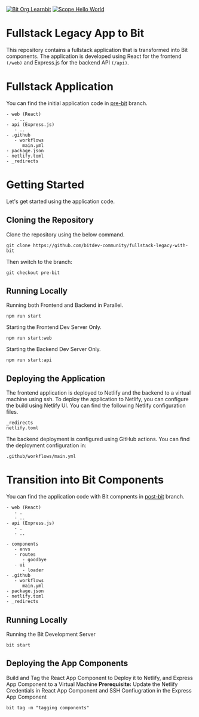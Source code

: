[![Bit Org Learnbit](https://img.shields.io/badge/Bit-@learnbit-2C00C3)](https://bit.cloud/learnbit)
[![Scope Hello World](https://img.shields.io/badge/Scope-Bit--Pioneers_(2)-820596)](https://bit.cloud/learnbit/bit-pioneers)
    
# Fullstack Legacy App to Bit
This repository contains a fullstack application that is transformed into Bit components. The application is developed using React for the frontend `(/web)` and Express.js for the backend API `(/api)`. 

# Fullstack Application
You can find the initial application code in [pre-bit](https://github.com/bitdev-community/fullstack-legacy-with-bit/tree/pre-bit) branch.

```
- web (React)
   - ..
- api (Express.js)
   - ..
- .github
   - workflows
      main.yml
- package.json
- netlify.toml
- _redirects
```

# Getting Started
Let's get started using the application code.

## Cloning the Repository

Clone the repository using the below command.

```
git clone https://github.com/bitdev-community/fullstack-legacy-with-bit
```

Then switch to the branch:

```
git checkout pre-bit
```

## Running Locally

Running both Frontend and Backend in Parallel.

```
npm run start
```

Starting the Frontend Dev Server Only.

```
npm run start:web
```

Starting the Backend Dev Server Only.

```
npm run start:api
```

## Deploying the Application
The frontend application is deployed to Netlify and the backend to a virtual machine using ssh. To deploy the application to Netlify, you can configure the build using Netlify UI. You can find the following Netlify configuration files.

```
_redirects
netlify.toml
```

The backend deployment is configured using GitHub actions. You can find the deployment configuration in:

```
.github/workflows/main.yml
```

# Transition into Bit Components
You can find the application code with Bit compnents in [post-bit](https://github.com/bitdev-community/fullstack-legacy-with-bit/tree/post-bit) branch.

```
- web (React)
   - .
   - ..
- api (Express.js)
   - .
   - ..
   
- components
   - envs
   - routes
      - goodbye
   - ui
      - loader
- .github
   - workflows
      main.yml
- package.json
- netlify.toml
- _redirects
```

## Running Locally

Running the Bit Development Server

```
bit start
```

## Deploying the App Components

Build and Tag the React App Component to Deploy it to Netlify, and Express App Component to a Virtual Machine
**Prerequisite:** Update the Netlify Credentials in React App Component and SSH Confiugration in the Express App Component

```
bit tag -m "tagging components"
```

